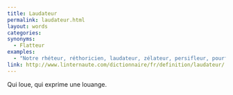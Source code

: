 ```yaml
---
title: Laudateur
permalink: laudateur.html
layout: words
categories:
synonyms:
  - Flatteur
examples:
  - "Notre rhéteur, réthoricien, laudateur, zélateur, persifleur, pourfendeur, cabotin à la rhétorique, au ramage alambiqué et ampoulé..."
link: http://www.linternaute.com/dictionnaire/fr/definition/laudateur/
---
```


Qui loue, qui exprime une louange. 
